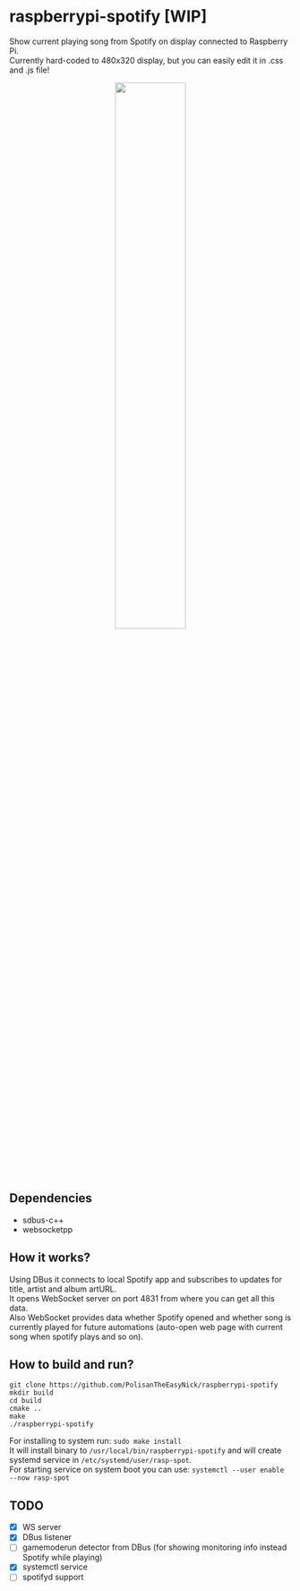 # raspberrypi-spotify [WIP]
Show current playing song from Spotify on display connected to Raspberry Pi.  
Currently hard-coded to 480x320 display, but you can easily edit it in .css and .js file!

<p align="center">
  <img src="https://github.com/PolisanTheEasyNick/raspberrypi-spotify/assets/39007846/be85a817-5478-47c3-8195-564739d86425" width=50% height=50%>
</p>

## Dependencies
* sdbus-c++
* websocketpp

## How it works?
Using DBus it connects to local Spotify app and subscribes to updates for title, artist and album artURL.  
It opens WebSocket server on port 4831 from where you can get all this data.  
Also WebSocket provides data whether Spotify opened and whether song is currently played for future automations (auto-open web page with current song when spotify plays and so on).

## How to build and run?
```
git clone https://github.com/PolisanTheEasyNick/raspberrypi-spotify
mkdir build
cd build
cmake ..
make
./raspberrypi-spotify
```
For installing to system run:
`sudo make install`  
It will install binary to `/usr/local/bin/raspberrypi-spotify` and will create systemd service in `/etc/systemd/user/rasp-spot`.  
For starting service on system boot you can use:
`systemctl --user enable --now rasp-spot`

## TODO
- [x] WS server  
- [x] DBus listener  
- [ ] gamemoderun detector from DBus (for showing monitoring info instead Spotify while playing)  
- [x] systemctl service  
- [ ] spotifyd support 
